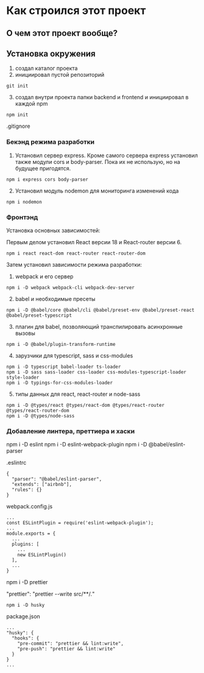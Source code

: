 # Как строился этот проект

## О чем этот проект вообще?

## Установка окружения

1. создал каталог проекта
2. инициировал пустой репозиторий

```
git init
```
3. создал внутри проекта папки backend и frontend и инициировал в каждой npm
```
npm init
```
.gitignore

### Бекэнд режима разработки

1. Установил сервер express.
Кроме самого сервера express установил также модули cors и body-parser. 
Пока их не использую, но на будущее пригодятся.
```
npm i express cors body-parser
```
2. Установил модуль nodemon для мониторинга изменений кода
```
npm i nodemon
```

### Фронтэнд

Установка основных зависимостей:

Первым делом установил React версии 18 и React-router версии 6.
```
npm i react react-dom react-router react-router-dom
```

Затем установил зависимости режима разработки:

1. webpack и его сервер
```
npm i -D webpack webpack-cli webpack-dev-server
```
2. babel и необходимые пресеты
```
npm i -D @babel/core @babel/cli @babel/preset-env @babel/preset-react @babel/preset-typescript
```
3. плагин для babel, позволяющий транспилировать асинхронные вызовы
```
npm i -D @babel/plugin-transform-runtime
```
4. зарузчики для typescript, sass и css-modules
```
npm i -D typescript babel-loader ts-loader
npm i -D sass sass-loader css-loader css-modules-typescript-loader style-loader
npm i -D typings-for-css-modules-loader 
```
5. типы данных для react, react-router и node-sass
```
npm i -D @types/react @types/react-dom @types/react-router @types/react-router-dom
npm i -D @types/node-sass
```

### Добавление линтера, преттиера и хаски

npm i -D eslint
npm i -D eslint-webpack-plugin
npm i -D @babel/eslint-parser 

.eslintrc
```
{
  "parser": "@babel/eslint-parser",
  "extends": ["airbnb"],
  "rules": {}
}
```

webpack.config.js
```
...
const ESLintPlugin = require('eslint-webpack-plugin');
...
module.exports = {
  ...
  plugins: [
    ...
    new ESLintPlugin()
  ],
  ...
}
```

npm i -D prettier

"prettier": "prettier --write src/**/*.*"

```
npm i -D husky
```

package.json
```
...
"husky": {    
  "hooks": {      
    "pre-commit": "prettier && lint:write", 
    "pre-push": "prettier && lint:write"   
  }  
}
...
```


